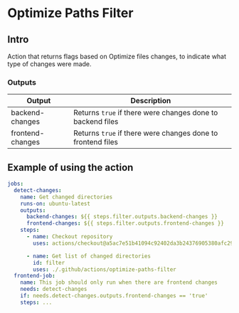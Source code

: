 # Optimize Paths Filter

## Intro

Action that returns flags based on Optimize files changes, to indicate what type of changes were made.

### Outputs

|      Output      |                         Description                         |
|------------------|-------------------------------------------------------------|
| backend-changes  | Returns `true` if there were changes done to backend files  |
| frontend-changes | Returns `true` if there were changes done to frontend files |

## Example of using the action

```yaml
jobs:
  detect-changes:
    name: Get changed directories
    runs-on: ubuntu-latest
    outputs:
      backend-changes: ${{ steps.filter.outputs.backend-changes }}
      frontend-changes: ${{ steps.filter.outputs.frontend-changes }}
    steps:
      - name: Checkout repository
        uses: actions/checkout@a5ac7e51b41094c92402da3b24376905380afc29 # v4

      - name: Get list of changed directories
        id: filter
        uses: ./.github/actions/optimize-paths-filter
  frontend-job:
    name: This job should only run when there are frontend changes
    needs: detect-changes
    if: needs.detect-changes.outputs.frontend-changes == 'true'
    steps: ...
```

